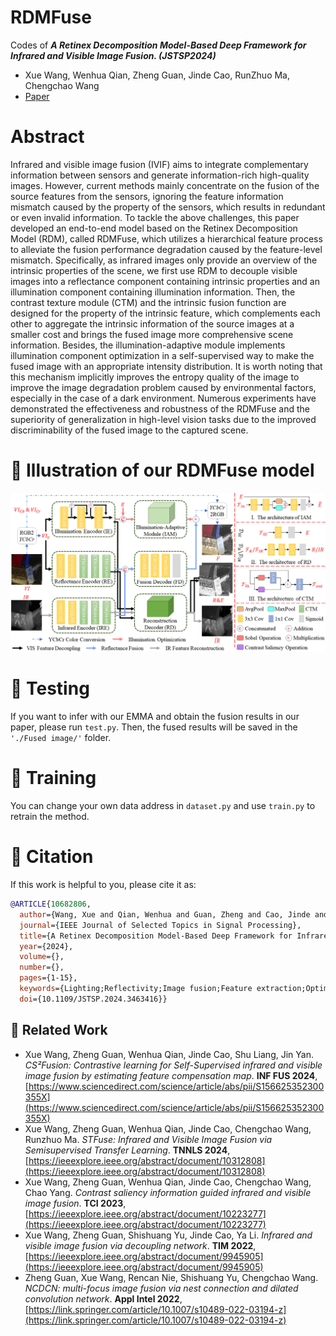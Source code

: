 # RDMFuse
Codes of ***A Retinex Decomposition Model-Based Deep Framework for Infrared and Visible Image Fusion. (JSTSP2024)***
- Xue Wang, Wenhua Qian, Zheng Guan, Jinde Cao, RunZhuo Ma, Chengchao Wang
- [Paper](https://ieeexplore.ieee.org/document/10682806)

# Abstract
Infrared and visible image fusion (IVIF) aims to integrate complementary information between sensors and generate information-rich high-quality images. However, current methods mainly concentrate on the fusion of the source features from the sensors, ignoring the feature information mismatch caused by the property of the sensors, which results in redundant or even invalid information.   To tackle the above challenges, this paper developed an end-to-end model based on the Retinex Decomposition Model (RDM), called RDMFuse, which utilizes a hierarchical feature process to alleviate the fusion performance degradation caused by the feature-level mismatch. Specifically, as infrared images only provide an overview of the intrinsic properties of the scene, we first use RDM to decouple visible images into a reflectance component containing intrinsic properties and an illumination component containing illumination information. Then, the contrast texture module (CTM) and the intrinsic fusion function are designed for the property of the intrinsic feature, which complements each other to aggregate the intrinsic information of the source images at a smaller cost and brings the fused image more comprehensive scene information. Besides, the illumination-adaptive module implements illumination component optimization in a self-supervised way to make the fused image with an appropriate intensity distribution. It is worth noting that this mechanism implicitly improves the entropy quality of the image to improve the image degradation problem caused by environmental factors, especially in the case of a dark environment. Numerous experiments have demonstrated the effectiveness and robustness of the RDMFuse and the superiority of generalization in high-level vision tasks due to the improved discriminability of the fused image to the captured scene.
# :triangular_flag_on_post: Illustration of our RDMFuse model
![The framework of RDMFuse](RDMFuse_img/RDMFuse.png)

# :triangular_flag_on_post: Testing
If you want to infer with our EMMA and obtain the fusion results in our paper, please run ```test.py```.
Then, the fused results will be saved in the ```'./Fused image/'``` folder.

# :triangular_flag_on_post: Training
You can change your own data address in ```dataset.py``` and use ```train.py``` to retrain the method.


# :triangular_flag_on_post: Citation
If this work is helpful to you, please cite it as:
```bibtex
@ARTICLE{10682806,
  author={Wang, Xue and Qian, Wenhua and Guan, Zheng and Cao, Jinde and Ma, RunZhuo and Wang, Chengchao},
  journal={IEEE Journal of Selected Topics in Signal Processing}, 
  title={A Retinex Decomposition Model-Based Deep Framework for Infrared and Visible Image Fusion}, 
  year={2024},
  volume={},
  number={},
  pages={1-15},
  keywords={Lighting;Reflectivity;Image fusion;Feature extraction;Optimization;Thermal stability;Degradation;Image Fusion;RDM;Illumination-adaptive;Hierarchical Feature Fusion},
  doi={10.1109/JSTSP.2024.3463416}}
```


## 🚀 Related Work
- Xue Wang, Zheng Guan, Wenhua Qian, Jinde Cao, Shu Liang, Jin Yan. *CS²Fusion: Contrastive learning for Self-Supervised infrared and visible image fusion by estimating feature compensation map*. **INF FUS 2024**, [https://www.sciencedirect.com/science/article/abs/pii/S156625352300355X](https://www.sciencedirect.com/science/article/abs/pii/S156625352300355X)
- Xue Wang, Zheng Guan, Wenhua Qian, Jinde Cao, Chengchao Wang, Runzhuo Ma. *STFuse: Infrared and Visible Image Fusion via Semisupervised Transfer Learning*. **TNNLS 2024**, [https://ieeexplore.ieee.org/abstract/document/10312808](https://ieeexplore.ieee.org/abstract/document/10312808)
- Xue Wang, Zheng Guan, Wenhua Qian, Jinde Cao, Chengchao Wang, Chao Yang.  *Contrast saliency information guided infrared and visible image fusion*. **TCI 2023**, [https://ieeexplore.ieee.org/abstract/document/10223277](https://ieeexplore.ieee.org/abstract/document/10223277)
- Xue Wang, Zheng Guan, Shishuang Yu, Jinde Cao, Ya Li. *Infrared and visible image fusion via decoupling network*. **TIM 2022**, [https://ieeexplore.ieee.org/abstract/document/9945905](https://ieeexplore.ieee.org/abstract/document/9945905)
- Zheng Guan, Xue Wang, Rencan Nie, Shishuang Yu, Chengchao Wang. *NCDCN: multi-focus image fusion via nest connection and dilated convolution network*. **Appl Intel 2022**, [https://link.springer.com/article/10.1007/s10489-022-03194-z](https://link.springer.com/article/10.1007/s10489-022-03194-z)
